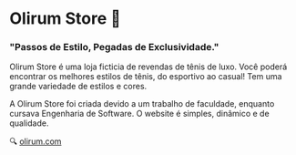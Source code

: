 # Olirum Store 👟
### "Passos de Estilo, Pegadas de Exclusividade." 

Olirum Store é uma loja ficticia de revendas de tênis de luxo. Você poderá encontrar os melhores estilos de tênis, do esportivo ao casual!
Tem uma grande variedade de estilos e cores. 

A Olirum Store foi criada devido a um trabalho de faculdade, enquanto cursava Engenharia de Software. O website é simples, dinâmico e de qualidade.

🔍 [olirum.com](olirumstore.netlify.app)
